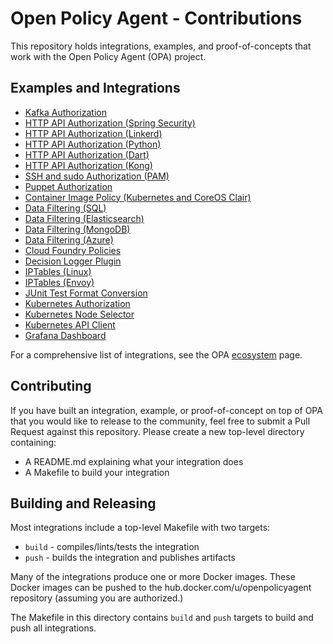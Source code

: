 # Open Policy Agent - Contributions

This repository holds integrations, examples, and proof-of-concepts that work with the Open Policy Agent (OPA) project.

## Examples and Integrations

- [Kafka Authorization](./kafka_authorizer)
- [HTTP API Authorization (Spring Security)](./spring_authz)
- [HTTP API Authorization (Linkerd)](./linkerd_authz)
- [HTTP API Authorization (Python)](./api_authz)
- [HTTP API Authorization (Dart)](./dart_authz)
- [HTTP API Authorization (Kong)](./kong_api_authz)
- [SSH and sudo Authorization (PAM)](./pam_opa)
- [Puppet Authorization](./puppet_example)
- [Container Image Policy (Kubernetes and CoreOS Clair)](./image_enforcer)
- [Data Filtering (SQL)](./data_filter_example)
- [Data Filtering (Elasticsearch)](./data_filter_elasticsearch)
- [Data Filtering (MongoDB)](./data_filter_mongodb)
- [Data Filtering (Azure)](./data_filter_azure)
- [Cloud Foundry Policies](./cloud_foundry)
- [Decision Logger Plugin](./decision_logger_plugin_example)
- [IPTables (Linux)](./opa-iptables)
- [IPTables (Envoy)](./envoy_iptables)
- [JUnit Test Format Conversion](./junit)
- [Kubernetes Authorization](./k8s_authorization)
- [Kubernetes Node Selector](./k8s_node_selector)
- [Kubernetes API Client](./k8s_api_client)
- [Grafana Dashboard](./grafana-dashboard)

For a comprehensive list of integrations, see the OPA [ecosystem](https://www.openpolicyagent.org/docs/latest/ecosystem/) page.

## Contributing

If you have built an integration, example, or proof-of-concept on top of OPA that you would like to release to the community, feel free to submit a Pull Request against this repository. Please create a new top-level directory containing:

- A README.md explaining what your integration does
- A Makefile to build your integration

## Building and Releasing

Most integrations include a top-level Makefile with two targets:

* `build` - compiles/lints/tests the integration
* `push` - builds the integration and publishes artifacts

Many of the integrations produce one or more Docker images. These Docker images can be pushed to the hub.docker.com/u/openpolicyagent repository (assuming you are authorized.)

The Makefile in this directory contains `build` and `push` targets to build and push all integrations.
